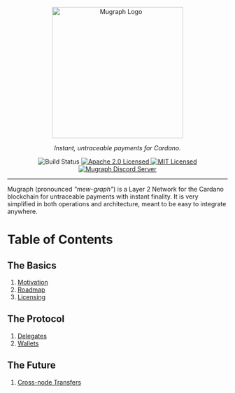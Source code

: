 <p align="center">
  <picture>
    <source srcset="docs/assets/logo-white.svg" media="(prefers-color-scheme: dark)">
    <img src="docs/assets/logo-dark.svg" alt="Mugraph Logo" width="300">
  </picture>

  <p align="center"><em>Instant, untraceable payments for Cardano.</em></p>

  <p align="center">
    <img src="https://github.com/mugraph-payments/mugraph/actions/workflows/build.yml/badge.svg" alt="Build Status" />
    <a href="https://opensource.org/licenses/Apache-2.0">
      <img src="https://img.shields.io/badge/License-Apache_2.0-blue.svg" alt="Apache 2.0 Licensed" />
    </a>
    <a href="https://opensource.org/licenses/MIT">
      <img src="https://img.shields.io/badge/License-MIT-blue.svg" alt="MIT Licensed" />
    </a>
    <a href="https://discord.gg/npSJU6Qk">
      <img src="https://dcbadge.limes.pink/api/server/npSJU6Qk?style=social" alt="Mugraph Discord Server" />
    </a>
  </p>
</p>
<hr />

Mugraph (pronounced *"mew-graph"*) is a Layer 2 Network for the Cardano blockchain for untraceable payments with instant finality. It is very simplified in both operations and architecture, meant to be easy to integrate anywhere.

# Table of Contents

## The Basics

1. [Motivation](./docs/motivation.md)
1. [Roadmap](./docs/roadmap.md)
1. [Licensing](./docs/licensing.md)

## The Protocol

1. [Delegates](./protocol/delegates.md)
1. [Wallets](./protocol/wallets.md)

## The Future

1. [Cross-node Transfers](./future/cross-node-transfers.md)
